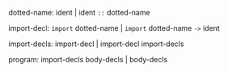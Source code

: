 dotted-name: ident | ident `::` dotted-name

import-decl: `import` dotted-name | `import` dotted-name `->` ident

import-decls: import-decl | import-decl import-decls

program: import-decls body-decls | body-decls